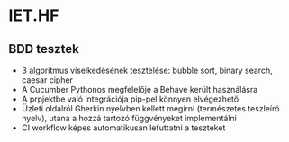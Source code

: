 # IET.HF

## BDD tesztek
- 3 algoritmus viselkedésének tesztelése: bubble sort, binary search, caesar cipher
- A Cucumber Pythonos megfelelője a Behave került használásra
- A prpjektbe való integrációja pip-pel könnyen elvégezhető
- Üzleti oldalról Gherkin nyelvben kellett megírni (természetes teszleíró nyelv), utána a hozzá tartozó függvényeket implementálni
- CI workflow képes automatikusan lefuttatni a teszteket
